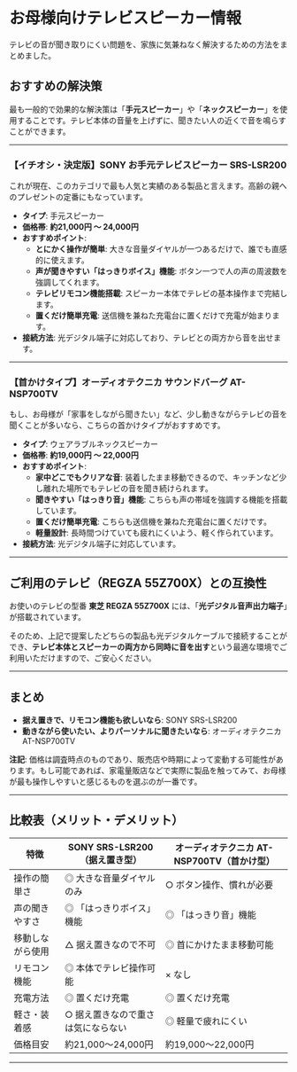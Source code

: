 # お母様向けテレビスピーカー情報

テレビの音が聞き取りにくい問題を、家族に気兼ねなく解決するための方法をまとめました。

## おすすめの解決策

最も一般的で効果的な解決策は「**手元スピーカー**」や「**ネックスピーカー**」を使用することです。テレビ本体の音量を上げずに、聞きたい人の近くで音を鳴らすことができます。

---

### 【イチオシ・決定版】SONY お手元テレビスピーカー SRS-LSR200

これが現在、このカテゴリで最も人気と実績のある製品と言えます。高齢の親へのプレゼントの定番にもなっています。

*   **タイプ**: 手元スピーカー
*   **価格帯**: **約21,000円 〜 24,000円**
*   **おすすめポイント**:
    *   **とにかく操作が簡単**: 大きな音量ダイヤルが一つあるだけで、誰でも直感的に使えます。
    *   **声が聞きやすい「はっきりボイス」機能**: ボタン一つで人の声の周波数を強調してくれます。
    *   **テレビリモコン機能搭載**: スピーカー本体でテレビの基本操作まで完結します。
    *   **置くだけ簡単充電**: 送信機を兼ねた充電台に置くだけで充電が始まります。
*   **接続方法**: 光デジタル端子に対応しており、テレビとの両方から音を出せます。

---

### 【首かけタイプ】オーディオテクニカ サウンドバーグ AT-NSP700TV

もし、お母様が「家事をしながら聞きたい」など、少し動きながらテレビの音を聞くことが多いなら、こちらの首かけタイプがおすすめです。

*   **タイプ**: ウェアラブルネックスピーカー
*   **価格帯**: **約19,000円 〜 22,000円**
*   **おすすめポイント**:
    *   **家中どこでもクリアな音**: 装着したまま移動できるので、キッチンなど少し離れた場所でもテレビの音を聞き続けられます。
    *   **聞きやすい「はっきり音」機能**: こちらも声の帯域を強調する機能を搭載しています。
    *   **置くだけ簡単充電**: こちらも送信機を兼ねた充電台に置くだけです。
    *   **軽量設計**: 長時間つけていても疲れにくいよう、軽く作られています。
*   **接続方法**: 光デジタル端子に対応しています。

---

## ご利用のテレビ（REGZA 55Z700X）との互換性

お使いのテレビの型番 **東芝 REGZA 55Z700X** には、「**光デジタル音声出力端子**」が搭載されています。

そのため、上記で提案したどちらの製品も光デジタルケーブルで接続することができ、**テレビ本体とスピーカーの両方から同時に音を出す**という最適な環境でご利用いただけますので、ご安心ください。

---

## まとめ

*   **据え置きで、リモコン機能も欲しいなら**: SONY SRS-LSR200
*   **動きながら使いたい、よりパーソナルに聞きたいなら**: オーディオテクニカ AT-NSP700TV

**注記**: 価格は調査時点のものであり、販売店や時期によって変動する可能性があります。もし可能であれば、家電量販店などで実際に製品を触ってみて、お母様が最も操作しやすいと感じるものを選ぶのが一番です。

---

## 比較表（メリット・デメリット）

| 特徴 | SONY SRS-LSR200（据え置き型） | オーディオテクニカ AT-NSP700TV（首かけ型） |
|------|----------------|-----------------------|
| 操作の簡単さ | ◎ 大きな音量ダイヤルのみ | ○ ボタン操作、慣れが必要 |
| 声の聞きやすさ | ◎ 「はっきりボイス」機能 | ◎ 「はっきり音」機能 |
| 移動しながら使用 | △ 据え置きなので不可 | ◎ 首にかけたまま移動可能 |
| リモコン機能 | ◎ 本体でテレビ操作可能 | × なし |
| 充電方法 | ◎ 置くだけ充電 | ◎ 置くだけ充電 |
| 軽さ・装着感 | ○ 据え置きなので重さは気にならない | ◎ 軽量で疲れにくい |
| 価格目安 | 約21,000〜24,000円 | 約19,000〜22,000円 |

---
